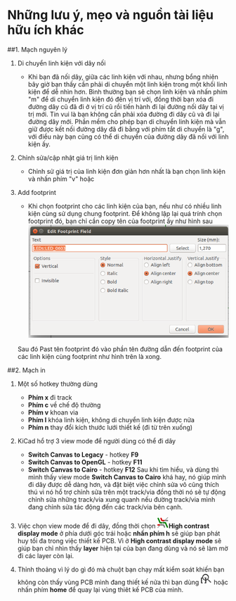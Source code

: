# Những lưu ý, mẹo và nguồn tài liệu hữu ích khác
##1. Mạch nguyên lý
1. Di chuyển linh kiện với dây nối
    -  Khi bạn đã nối dây, giữa các linh kiện với nhau, nhưng bổng nhiên bây giờ bạn thấy cần phải di chuyển một linh kiện trong một khối linh kiện để dễ nhìn hơn. Bình thường bạn sẽ chọn linh kiện và nhấn phím "m" để di chuyển linh kiện đó đên vị trí với, đồng thời bạn xóa đi đường dây cũ đã đi ở vị trí cũ rồi tiến hành đi lại đường nối dây tại vị trị mới.
    Tin vui là bạn không cần phải xóa đường đi dây cũ và đi lại đường dây mới. Phần mềm cho phép bạn di chuyển linh kiện mà vẫn giữ được kết nối đường dây đã đi bằng với phím tắt di chuyển là "g", với điều này bạn cũng có thể di chuyển của đường dây đã nối với linh kiện ấy.

2. Chỉnh sửa/cập nhật giá trị linh kiện
    - Chỉnh sử giá trị của linh kiện đơn giản hơn nhất là bạn chọn linh kiện và nhấn phím "v" hoặc 

3. Add footprint
    - Khi chọn footprint cho các linh kiện của bạn, nếu như có nhiều linh kiện cùng sử dụng chung footprint. Để không lập lại quá trính chọn footprint đó, bạn chỉ cần copy tên của footprint ấy như hình sau
    ![](images/copy_footprint_name.png)
 
    Sau đó Past tên footprint đó vào phần tên đường dẫn đến footprint của các linh kiện cùng footprint như hình trên là xong.

##2. Mạch in

1. Một số hotkey thường dùng
	* **Phím x** đi track
	* **Phím c** về chế độ thường
	* **Phím v** khoan via
	* **Phím l** khóa linh kiện, không di chuyển linh kiện được nửa
	* **Phím n** thay đổi kích thước lưới thiết kế (đi từ trên xuống) 

2. KiCad hổ trợ 3 view mode để người dùng có thể đi dây
	* **Switch Canvas to Legacy** - hotkey **F9**
	* **Switch Canvas to OpenGL** - hotkey **F11**
	* **Switch Canvas to Cairo** - hotkey **F12**
Sau khi tìm hiểu, và dùng thì mình thấy view mode **Switch Canvas to Cairo** khá hay, nó giúp mình đi dây được dễ dàng hơn, và đặt biệt việc chỉnh sửa vô cũng thích thú vì nó hổ trợ chỉnh sửa trên một track/via đồng thời nó sẽ tự động chỉnh sửa những track/via xung quanh nếu đường track/via mình đang chỉnh sửa tác động đến các track/via bên cạnh.

3. Việc chọn view mode để đi dây, đồng thời chọn ![](images/icons/contrast_mode.png)**High contrast display mode** ở phía dưới góc trái hoặc **nhấn phím h** sẽ giúp bạn phát huy tối đa trong việc thiết kế PCB. Vì ở **High contrast display mode** sẽ giúp bạn chỉ nhìn thấy **layer** hiện tại của bạn đang dùng và nó sẽ làm mờ đi các layer còn lại.

4. Thỉnh thoảng vì lý do gì đó mà chuột bạn chạy mất kiểm soát khiến bạn không còn thấy vùng PCB mình đang thiết kế nửa thì bạn dùng ![](images/icons/zoom_fit_in_page.png)  hoặc nhấn phím **home** để quay lại vùng thiêt kế PCB của mình.
